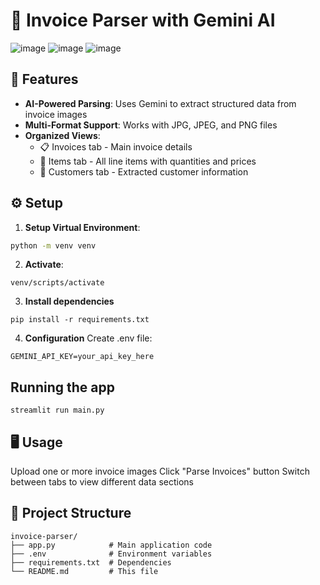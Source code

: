 # 📄 Invoice Parser with Gemini AI

![image](https://github.com/user-attachments/assets/93e004ed-ecc2-41be-9b32-7be33e7b76af)
![image](https://github.com/user-attachments/assets/9564d3bd-e716-485a-b3b2-d51a63561518)
![image](https://github.com/user-attachments/assets/38cbdd34-1db2-435b-8cbd-7ba4addecec9)

## 🚀 Features
- **AI-Powered Parsing**: Uses Gemini to extract structured data from invoice images
- **Multi-Format Support**: Works with JPG, JPEG, and PNG files
- **Organized Views**:
  - 📋 Invoices tab - Main invoice details
  - 🛒 Items tab - All line items with quantities and prices
  - 👤 Customers tab - Extracted customer information

## ⚙️ Setup
1. **Setup Virtual Environment**:
```bash
python -m venv venv
```

2. **Activate**:
```
venv/scripts/activate
```

3. **Install dependencies**
```
pip install -r requirements.txt
```

4. **Configuration**
Create .env file:
```
GEMINI_API_KEY=your_api_key_here
```

## Running the app
```
streamlit run main.py
```

## 🖥️ Usage
Upload one or more invoice images
Click "Parse Invoices" button
Switch between tabs to view different data sections

## 📁 Project Structure
```
invoice-parser/
├── app.py            # Main application code
├── .env              # Environment variables
├── requirements.txt  # Dependencies
└── README.md         # This file
```
